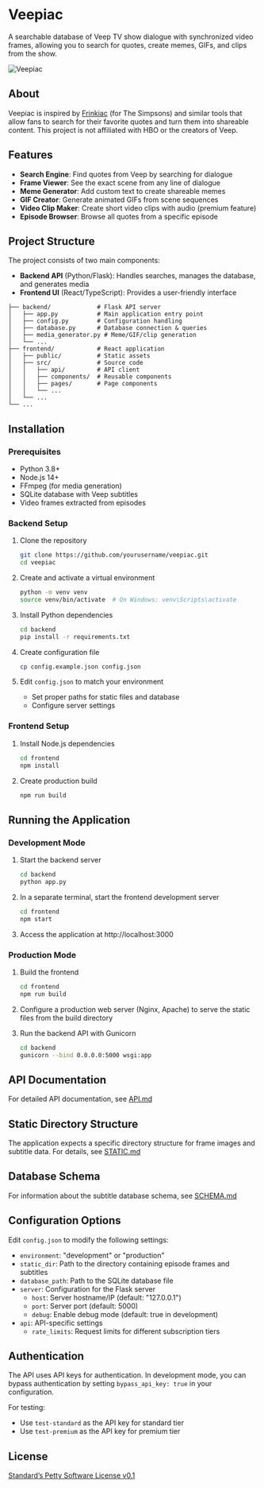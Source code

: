 # Veepiac

A searchable database of Veep TV show dialogue with synchronized video frames, allowing you to search for quotes, create memes, GIFs, and clips from the show.

![Veepiac](https://via.placeholder.com/800x400?text=Veepiac+Screenshot)

## About

Veepiac is inspired by [Frinkiac](https://frinkiac.com/) (for The Simpsons) and similar tools that allow fans to search for their favorite quotes and turn them into shareable content. This project is not affiliated with HBO or the creators of Veep.

## Features

- **Search Engine**: Find quotes from Veep by searching for dialogue
- **Frame Viewer**: See the exact scene from any line of dialogue
- **Meme Generator**: Add custom text to create shareable memes
- **GIF Creator**: Generate animated GIFs from scene sequences
- **Video Clip Maker**: Create short video clips with audio (premium feature)
- **Episode Browser**: Browse all quotes from a specific episode

## Project Structure

The project consists of two main components:

- **Backend API** (Python/Flask): Handles searches, manages the database, and generates media
- **Frontend UI** (React/TypeScript): Provides a user-friendly interface

```
├── backend/             # Flask API server
│   ├── app.py           # Main application entry point
│   ├── config.py        # Configuration handling
│   ├── database.py      # Database connection & queries
│   ├── media_generator.py # Meme/GIF/clip generation
│   └── ...
├── frontend/            # React application
│   ├── public/          # Static assets
│   ├── src/             # Source code
│   │   ├── api/         # API client
│   │   ├── components/  # Reusable components
│   │   ├── pages/       # Page components
│   │   └── ...
│   └── ...
└── ...
```

## Installation

### Prerequisites

- Python 3.8+
- Node.js 14+
- FFmpeg (for media generation)
- SQLite database with Veep subtitles
- Video frames extracted from episodes

### Backend Setup

1. Clone the repository
   ```bash
   git clone https://github.com/yourusername/veepiac.git
   cd veepiac
   ```

2. Create and activate a virtual environment
   ```bash
   python -m venv venv
   source venv/bin/activate  # On Windows: venv\Scripts\activate
   ```

3. Install Python dependencies
   ```bash
   cd backend
   pip install -r requirements.txt
   ```

4. Create configuration file
   ```bash
   cp config.example.json config.json
   ```

5. Edit `config.json` to match your environment
   - Set proper paths for static files and database
   - Configure server settings

### Frontend Setup

1. Install Node.js dependencies
   ```bash
   cd frontend
   npm install
   ```

2. Create production build
   ```bash
   npm run build
   ```

## Running the Application

### Development Mode

1. Start the backend server
   ```bash
   cd backend
   python app.py
   ```

2. In a separate terminal, start the frontend development server
   ```bash
   cd frontend
   npm start
   ```

3. Access the application at http://localhost:3000

### Production Mode

1. Build the frontend
   ```bash
   cd frontend
   npm run build
   ```

2. Configure a production web server (Nginx, Apache) to serve the static files from the build directory

3. Run the backend API with Gunicorn
   ```bash
   cd backend
   gunicorn --bind 0.0.0.0:5000 wsgi:app
   ```

## API Documentation

For detailed API documentation, see [API.md](./API.md)

## Static Directory Structure

The application expects a specific directory structure for frame images and subtitle data. For details, see [STATIC.md](./STATIC.md)

## Database Schema

For information about the subtitle database schema, see [SCHEMA.md](./SCHEMA.md)

## Configuration Options

Edit `config.json` to modify the following settings:

- `environment`: "development" or "production"
- `static_dir`: Path to the directory containing episode frames and subtitles
- `database_path`: Path to the SQLite database file
- `server`: Configuration for the Flask server
  - `host`: Server hostname/IP (default: "127.0.0.1")
  - `port`: Server port (default: 5000)
  - `debug`: Enable debug mode (default: true in development)
- `api`: API-specific settings
  - `rate_limits`: Request limits for different subscription tiers

## Authentication

The API uses API keys for authentication. In development mode, you can bypass authentication by setting `bypass_api_key: true` in your configuration.

For testing:
- Use `test-standard` as the API key for standard tier
- Use `test-premium` as the API key for premium tier

## License

[Standard’s Petty Software License v0.1](https://github.com/standardnguyen/licenses/blob/main/LICENSE.md)
